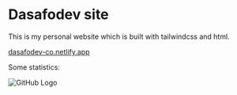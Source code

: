 # Dasafodev site
This is my personal website which is built with tailwindcss and html.

[dasafodev-co.netlify.app](https://dasafodev-co.netlify.app/)

Some statistics:

![GitHub Logo](https://drive.google.com/uc?export=view&id=1O8Ij8zFIwOzGs0j-kBv65N9eJoN6zqqQ)
